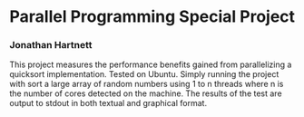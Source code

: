 # Parallel Programming Special Project
### Jonathan Hartnett
This project measures the performance benefits gained from parallelizing a quicksort implementation. Tested on Ubuntu. 
Simply running the project with sort a large array of random numbers using 1 to n threads where n is the number of cores detected on the machine.
The results of the test are output to stdout in both textual and graphical format.
